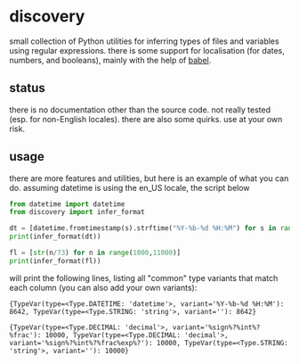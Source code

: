 # discovery

small collection of Python utilities for inferring types of files and variables using regular expressions.  there is some support for localisation (for dates, numbers, and booleans), mainly with the help of [babel](babel.pocoo.org/en/latest/).

## status

there is no documentation other than the source code.  not really tested (esp. for non-English locales).  there are also some quirks.  use at your own risk.

## usage

there are more features and utilities, but here is an example of what you can do.  assuming datetime is using the en_US locale, the script below
```python
from datetime import datetime
from discovery import infer_format

dt = [datetime.fromtimestamp(s).strftime("%Y-%b-%d %H:%M") for s in range(1234567890,9876543210,1000000)]
print(infer_format(dt))

fl = [str(n/73) for n in range(1000,11000)]
print(infer_format(fl))
```
will print the following lines, listing all "common" type variants that match each column (you can also add your own variants):
```
{TypeVar(type=<Type.DATETIME: 'datetime'>, variant='%Y-%b-%d %H:%M'): 8642, TypeVar(type=<Type.STRING: 'string'>, variant=''): 8642}

{TypeVar(type=<Type.DECIMAL: 'decimal'>, variant='%sign%?%int%?%frac'): 10000, TypeVar(type=<Type.DECIMAL: 'decimal'>, variant='%sign%?%int%?%frac%exp%?'): 10000, TypeVar(type=<Type.STRING: 'string'>, variant=''): 10000}
```